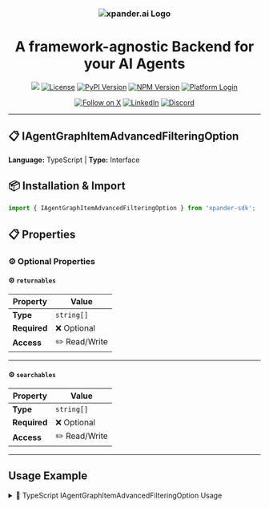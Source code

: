 <h3 align="center">
  <a name="readme-top"></a>
  <picture>
    <source media="(prefers-color-scheme: dark)" srcset="https://assets.xpanderai.io/logo/xpander.ai_dark.png">
    <img
      src="https://assets.xpanderai.io/logo/xpander.ai_light.png"
      style="max-width: 100%; height: auto; width: auto; max-height: 170px;"
      alt="xpander.ai Logo"
    >
  </picture>
</h3>

<div align="center">
  <h1>A framework-agnostic Backend for your AI Agents</h1>

  <a href="https://pepy.tech/projects/xpander-sdk"><img src="https://static.pepy.tech/badge/xpander-sdk/month"></a> 
  <a href="https://github.com/xpander-ai/xpander.ai/blob/main/LICENSE"><img src="https://img.shields.io/github/license/xpander-ai/xpander.ai" alt="License"></a> <a href="https://pypi.org/project/xpander-sdk"><img src="https://img.shields.io/pypi/v/xpander-sdk" alt="PyPI Version"></a> <a href="https://npmjs.com/package/xpander-sdk"><img src="https://img.shields.io/npm/v/xpander-sdk" alt="NPM Version"></a> <a href="https://app.xpander.ai"><img src="https://img.shields.io/badge/platform-login-30a46c" alt="Platform Login"></a>
</div>

<div align="center">
  <p align="center">
<a href="https://x.com/xpander_ai"><img src="https://img.shields.io/badge/Follow%20on%20X-000000?style=for-the-badge&logo=x&logoColor=white" alt="Follow on X" /></a> <a href="https://www.linkedin.com/company/xpander-ai"><img src="https://img.shields.io/badge/Follow%20on%20LinkedIn-0077B5?style=for-the-badge&logo=linkedin&logoColor=white" alt="LinkedIn" /></a> <a href="https://discord.gg/CUcp4WWh5g"><img src="https://img.shields.io/badge/Join%20our%20Discord-5865F2?style=for-the-badge&logo=discord&logoColor=white" alt="Discord" /></a>
  </p>
</div>

---

## 📋 IAgentGraphItemAdvancedFilteringOption

**Language:** TypeScript | **Type:** Interface

## 📦 Installation & Import

```typescript
import { IAgentGraphItemAdvancedFilteringOption } from 'xpander-sdk';
```

## 📋 Properties

### ⚙️ Optional Properties

#### ⚙️ `returnables`

| Property | Value |
|----------|-------|
| **Type** | `string[]` |
| **Required** | ❌ Optional |
| **Access** | ✏️ Read/Write |

---

#### ⚙️ `searchables`

| Property | Value |
|----------|-------|
| **Type** | `string[]` |
| **Required** | ❌ Optional |
| **Access** | ✏️ Read/Write |

---

## Usage Example

<details>
<summary>📝 TypeScript IAgentGraphItemAdvancedFilteringOption Usage</summary>

```typescript
import { IAgentGraphItemAdvancedFilteringOption } from 'xpander-sdk';

// Create IAgentGraphItemAdvancedFilteringOption instance
const iagentgraphitemadvancedfilteringoption = new IAgentGraphItemAdvancedFilteringOption();


// Access key property: returnables
const value = iagentgraphitemadvancedfilteringoption.returnables;
console.log(`returnables: ${value}`);




console.log("IAgentGraphItemAdvancedFilteringOption ready!");
```

</details>

